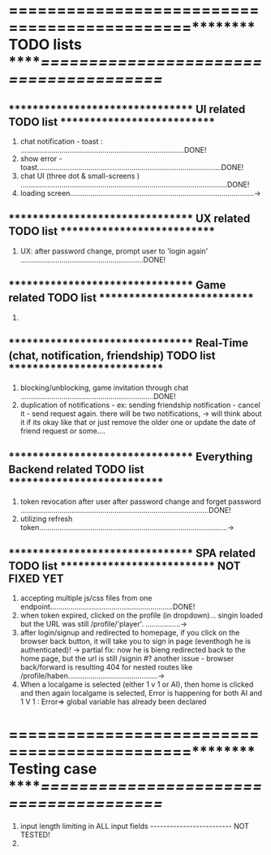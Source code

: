 

# ****=============================================************ TODO lists ***********=======================================*******

## ******************************* UI related TODO list **************************
1. chat notification - toast : ................................................................................DONE!
2. show error - toast..........................................................................................DONE!
3. chat UI (three dot & small-screens ) .....................................................................................................DONE!
4. loading screen..........................................................................................->

## ******************************* UX related TODO list **************************
1. UX: after password change, prompt user to 'login again' ............................................................DONE!

## ******************************* Game related TODO list **************************
1. 

## ******************************* Real-Time (chat, notification, friendship) TODO list **************************
1. blocking/unblocking, game invitation through chat .................................................................DONE!
2. duplication of notifications - ex: sending friendship notification - cancel it - send request again. there will be two notifications,
    -> will think about it if its okay like that or just remove the older one or update the date of friend request or some....

## ******************************* Everything Backend related TODO list **************************
1. token revocation after user after password change and forget password ............................................................................................DONE!
2. utilizing refresh token............................................................................................->

## ******************************* SPA related TODO list ************************** NOT FIXED YET
1. accepting multiple js/css files from one endpoint............................................................DONE!
2. when token expired, clicked on the profile (in dropdown)... singin loaded but the URL was still /profile/'player'. .................->
3. after login/signup and redirected to homepage, if you click on the browser back button, it will take you to sign in page (eventhogh he is authenticated)!
  -> partial fix: now he is bieng redirected back to the home page, but the url is still /signin
  #? another issue - browser back/forward is resulting 404 for nested routes like /profile/haben............................................->
4. When a localgame is selected (either 1 v 1 or AI), then home is clicked and then again localgame is selected, Error is happening for both AI and 1 V 1 : Error=> global variable has already been declared


# ****=============================================************ Testing case ***********=======================================*******
1. input length limiting in ALL input fields ------------------------- NOT TESTED!
2. 